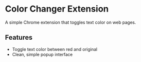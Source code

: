 # Color Changer Extension

A simple Chrome extension that toggles text color on web pages.

## Features
- Toggle text color between red and original
- Clean, simple popup interface


